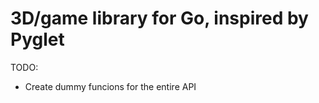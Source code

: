 3D/game library for Go, inspired by Pyglet
==========================================

TODO:
* Create dummy funcions for the entire API
